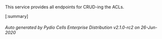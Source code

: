






This service provides all endpoints for CRUD-ing the ACLs.

[:summary]

###### Auto generated by Pydio Cells Enterprise Distribution v2.1.0-rc2 on 26-Jun-2020
